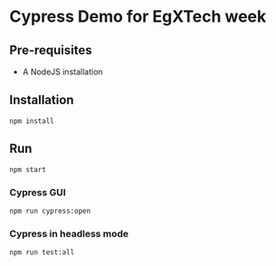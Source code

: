 # Cypress Demo for EgXTech week

## Pre-requisites

- A NodeJS installation

## Installation

`npm install`

## Run

`npm start`

### Cypress GUI

`npm run cypress:open`

### Cypress in headless mode

`npm run test:all`

